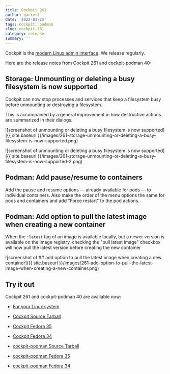 ```yaml
---
title: Cockpit 261
author: garrett
date: '2022-01-25'
tags: cockpit, podman
slug: cockpit-261
category: release
summary: ''
---
```


Cockpit is the [modern Linux admin interface](https://cockpit-project.org/).
We release regularly.

Here are the release notes from Cockpit 261 and cockpit-podman 40:


## Storage: Unmounting or deleting a busy filesystem is now supported

Cockpit can now stop processes and services that keep a filesystem busy before unmounting or destroying a filesystem.

This is accompanied by a general improvement in how destructive actions are summarized in their dialogs.

![screenshot of unmounting or deleting a busy filesystem is now supported]({{ site.baseurl }}/images/261-storage-unmounting-or-deleting-a-busy-filesystem-is-now-supported.png)

![screenshot of unmounting or deleting a busy filesystem is now supported]({{ site.baseurl }}/images/261-storage-unmounting-or-deleting-a-busy-filesystem-is-now-supported-2.png)


## Podman: Add pause/resume to containers

Add the pause and resume options — already available for pods — to
individual containers. Also make the order of the menu options the same
for pods and containers and add "Force restart" to the pod actions.

## Podman: Add option to pull the latest image when creating a new container

When the `:latest` tag of an image is available locally, but a newer version is available on the image registry, checking the "pull latest image" checkbox will now pull the latest version before creating the new container


![screenshot of ## add option to pull the latest image when creating a new container]({{ site.baseurl }}/images/261-add-option-to-pull-the-latest-image-when-creating-a-new-container.png)


## Try it out

Cockpit 261 and cockpit-podman 40 are available now:

* [For your Linux system](https://cockpit-project.org/running.html)

* [Cockpit Source Tarball](https://github.com/cockpit-project/cockpit/releases/tag/261)
* [Cockpit Fedora 35](https://bodhi.fedoraproject.org/updates/?releases=F35&packages=cockpit)
* [Cockpit Fedora 34](https://bodhi.fedoraproject.org/updates/?releases=F34&packages=cockpit)
* [cockpit-podman Source Tarball](https://github.com/cockpit-project/cockpit-podman/releases/tag/40)
* [cockpit-podman Fedora 35](https://bodhi.fedoraproject.org/updates/?releases=F35&packages=cockpit-podman)
* [cockpit-podman Fedora 34](https://bodhi.fedoraproject.org/updates/?releases=F34&packages=cockpit-podman)

